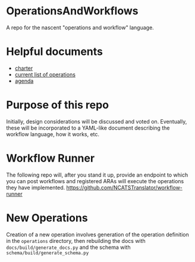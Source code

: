 # OperationsAndWorkflows
A repo for the nascent "operations and workflow" language.

# Helpful documents

- [charter](https://docs.google.com/document/d/18PcTAJkbcuzIYf2jDxhhUv4xmAfe58qhccS0UHjODwA/edit?usp=sharing)
- [current list of operations](https://docs.google.com/document/d/1AUWsMrCXhyvmkTRodhQc7XWqH019d1hw3n70_M1oRcA/edit?usp=sharing)
- [agenda](https://docs.google.com/document/d/1nXkk3ItKWf4bW0YbGVqUs1rMbDKrfyxkHXTVy9t1J7c/edit?usp=sharing)

# Purpose of this repo
Initially, design considerations will be discussed and voted on. Eventually, these will be incorporated to a YAML-like document describing the workflow language, how it works, etc.

# Workflow Runner
The following repo will, after you stand it up, provide an endpoint to which you can post workflows and registered ARAs will execute the operations they have implemented.
https://github.com/NCATSTranslator/workflow-runner

# New Operations
Creation of a new operation involves generation of the operation definition in the `operations` directory, then rebuilding the docs with `docs/build/generate_docs.py` and the schema with `schema/build/generate_schema.py`
